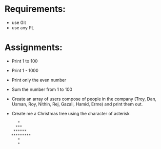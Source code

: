 # Requirements:
- use Git
- use any PL

# Assignments: 


- Print 1 to 100

- Print 1 - 1000

- Print only the even number

- Sum the number from 1 to 100

- Create an array of users compose of people in the company (Troy, Dan, Usman, Roy, Nithin, Rej, Gazali, Hamid, Erme) and print them out.

- Create me a Christmas tree using the character of asterisk

```
      *
     ***
    ******
   *********
      *
      *
```